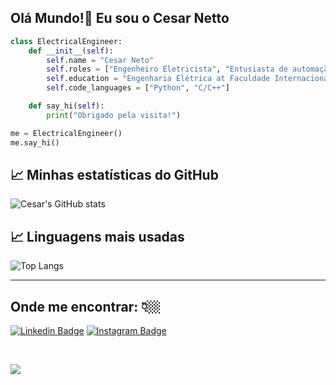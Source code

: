 ## Olá Mundo!👋 Eu sou o Cesar Netto

```python
class ElectricalEngineer:
    def __init__(self):
        self.name = "Cesar Neto"
        self.roles = ["Engenheiro Eletricista", "Entusiasta de automação"]
        self.education = "Engenharia Elétrica at Faculdade Internacional da Paraíba"
        self.code_languages = ["Python", "C/C++"]

    def say_hi(self):
        print("Obrigado pela visita!")

me = ElectricalEngineer()
me.say_hi()
```
## 📈 Minhas estatísticas do GitHub

![Cesar's GitHub stats](https://github-readme-stats.vercel.app/api?username=cesarnetto&show_icons=true&theme=radical)

## 📈 Linguagens mais usadas

![Top Langs](https://github-readme-stats.vercel.app/api/top-langs/?username=cesarnetto&layout=compact&theme=radical)

---
## Onde me encontrar:  👇🏼 

[![Linkedin Badge](https://img.shields.io/badge/linkedin-%230077B5.svg?&style=for-the-badge&logo=linkedin&logoColor=white&link=https://www.linkedin.com/in/cesarnetto/)](https://www.linkedin.com/in/cesarnetto/)
[![Instagram Badge](https://img.shields.io/badge/instagram-%23E4405F.svg?&style=for-the-badge&logo=instagram&logoColor=white&link=https://www.instagram.com/cesarnetto_/)](https://www.instagram.com/cesarnetto_/)

<br>

[![](https://visitcount.itsvg.in/api?id=cesarnetto&label=Profile%20Views&color=12&icon=6&pretty=true)](https://visitcount.itsvg.in)





